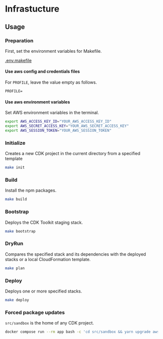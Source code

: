 # Infrastucture

## Usage

### Preparation

First, set the environment variables for Makefile.

[.env.makefile](.env.makefile)

#### Use aws config and credentials files

For `PROFILE`, leave the value empty as follows.

```
PROFILE=
```

#### Use aws environment variables

Set AWS environment variables in the terminal.

```bash
export AWS_ACCESS_KEY_ID="YOUR_AWS_ACCESS_KEY_ID"
export AWS_SECRET_ACCESS_KEY="YOUR_AWS_SECRET_ACCESS_KEY"
export AWS_SESSION_TOKEN="YOUR_AWS_SESSION_TOKEN"
```

### Initialize

Creates a new CDK project in the current directory from a specified template

```bash
make init
```

### Build

Install the npm packages.

```bash
make build
```

### Bootstrap

Deploys the CDK Toolkit staging stack.

```bash
make bootstrap
```

### DryRun

Compares the specified stack and its dependencies with the deployed stacks or a local CloudFormation template.

```bash
make plan
```

### Deploy

Deploys one or more specified stacks.

```bash
make deploy
```

### Forced package updates

`src/sandbox` is the home of any CDK project.

```bash
docker compose run --rm app bash -c 'cd src/sandbox && yarn upgrade aws-cdk-modules'
```

